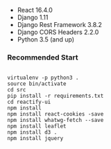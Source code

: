 - React 16.4.0
- Django 1.11
- Django Rest Framework 3.8.2
- Django CORS Headers 2.2.0
- Python 3.5 (and up)

### Recommended Start
```

virtualenv -p python3 .
source bin/activate
cd src
pip install -r requirements.txt
cd reactify-ui
npm install
npm install react-cookies -save
npm install whatwg-fetch --save
npm install leaflet
npm install d3 .
npm install jquery

